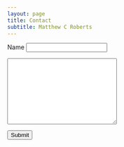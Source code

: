 ```yaml
---
layout: page
title: Contact
subtitle: Matthew C Roberts
---
```


<form action="https://liveformhq.com/form/90fa4d30-2b94-4bc1-ba14-dee5d4dffc77" method="POST" accept-charset="utf-8">
  <input type="hidden" name="_utf8" value="✓">

  <!--
    NOTE: This is an optional field, if your form has a field named '_redirect',
    The user will be redirected to this page after the submission is saved
  -->
  <input type="hidden" value="http://www.kernmantlegroup.com" name="_redirect" />

  <label for="name">Name</label>
  <input type="text" id="name" name="name"> <br />
  
  <textarea name="textarea" style="width:250px;height:150px;"></textarea>

  <button type="submit">Submit</button>
</form>


